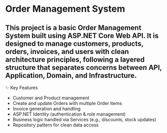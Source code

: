 # Order Management System
This project is a basic Order Management System built using ASP.NET Core Web API. It is designed to manage customers, products, orders, invoices, and users with clean architecture principles, following a layered structure that separates concerns between API, Application, Domain, and Infrastructure.
---
✨ Key Features
- Customer and Product management
- Create and update Orders with multiple Order Items
- Invoice generation and handling
- ASP.NET Identity (authentication & role management)
- Business logic handled via Services (e.g., discounts, stock updates)
- Repository pattern for clean data access

